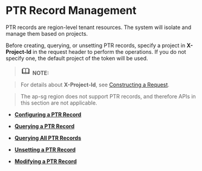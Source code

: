# PTR Record Management<a name="EN-US_TOPIC_0042318612"></a>

PTR records are region-level tenant resources. The system will isolate and manage them based on projects.

Before creating, querying, or unsetting PTR records, specify a project in  **X-Project-Id**  in the request header to perform the operations. If you do not specify one, the default project of the token will be used.

> ![](public_sys-resources/icon-note.gif) **NOTE:** 

> For details about  **X-Project-Id**, see  [Constructing a Request](https://docs.otctest.t-systems.com/en-us/api/apiug/apig-en-api-180328010.html?tag=API%20Documents).

> The ap-sg region does not support PTR records, and therefore APIs in this section are not applicable.

-   **[Configuring a PTR Record](configuring-a-ptr-record.md)**  

-   **[Querying a PTR Record](querying-a-ptr-record.md)**  

-   **[Querying All PTR Records](querying-all-ptr-records.md)**  

-   **[Unsetting a PTR Record](unsetting-a-ptr-record.md)**  

-   **[Modifying a PTR Record](modifying-a-ptr-record.md)**  


